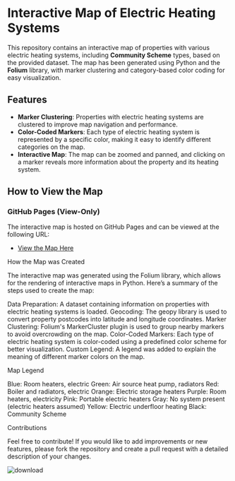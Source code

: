 # Interactive Map of Electric Heating Systems

This repository contains an interactive map of properties with various electric heating systems, including **Community Scheme** types, based on the provided dataset.
The map has been generated using Python and the **Folium** library, with marker clustering and category-based color coding for easy visualization.

## Features

- **Marker Clustering**: Properties with electric heating systems are clustered to improve map navigation and performance.
- **Color-Coded Markers**: Each type of electric heating system is represented by a specific color, making it easy to identify different categories on the map.
- **Interactive Map**: The map can be zoomed and panned, and clicking on a marker reveals more information about the property and its heating system.

## How to View the Map

### GitHub Pages (View-Only)
The interactive map is hosted on GitHub Pages and can be viewed at the following URL:
- [View the Map Here](https://yg.io/your-repo-name/)


How the Map was Created

The interactive map was generated using the Folium library, which allows for the rendering of interactive maps in Python. Here’s a summary of the steps used to create the map:

Data Preparation: A dataset containing information on properties with electric heating systems is loaded.
Geocoding: The geopy library is used to convert property postcodes into latitude and longitude coordinates.
Marker Clustering: Folium's MarkerCluster plugin is used to group nearby markers to avoid overcrowding on the map.
Color-Coded Markers: Each type of electric heating system is color-coded using a predefined color scheme for better visualization.
Custom Legend: A legend was added to explain the meaning of different marker colors on the map.

Map Legend

Blue: Room heaters, electric
Green: Air source heat pump, radiators
Red: Boiler and radiators, electric
Orange: Electric storage heaters
Purple: Room heaters, electricity
Pink: Portable electric heaters
Gray: No system present (electric heaters assumed)
Yellow: Electric underfloor heating
Black: Community Scheme

Contributions

Feel free to contribute! If you would like to add improvements or new features, please fork the repository and create a pull request with a detailed description of your changes.



![download](https://github.com/user-attachments/assets/2cbc57b0-29b2-4646-9515-4e6d0403dc24)
